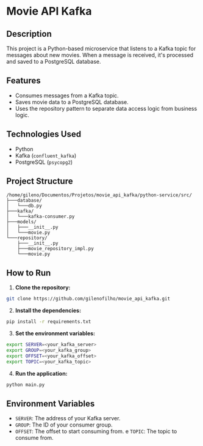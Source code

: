 # Movie API Kafka

## Description

This project is a Python-based microservice that listens to a Kafka topic for messages about new movies. When a message is received, it's processed and saved to a PostgreSQL database.

## Features

- Consumes messages from a Kafka topic.
- Saves movie data to a PostgreSQL database.
- Uses the repository pattern to separate data access logic from business logic.

## Technologies Used

- Python
- Kafka (`confluent_kafka`)
- PostgreSQL (`psycopg2`)

## Project Structure

```
/home/gileno/Documentos/Projetos/movie_api_kafka/python-service/src/
├───database/
│   └───db.py
├───kafka/
│   └───kafka-consumer.py
├───models/
│   ├───__init__.py
│   └───movie.py
└───repository/
    ├───__init__.py
    ├───movie_repository_impl.py
    └───movie.py
```

## How to Run

1. **Clone the repository:**

```bash
git clone https://github.com/gilenofilho/movie_api_kafka.git
```

2. **Install the dependencies:**

```bash
pip install -r requirements.txt
```

3. **Set the environment variables:**

```bash
export SERVER=<your_kafka_server>
export GROUP=<your_kafka_group>
export OFFSET=<your_kafka_offset>
export TOPIC=<your_kafka_topic>
```

4. **Run the application:**

```bash
python main.py
```

## Environment Variables

- `SERVER`: The address of your Kafka server.
- `GROUP`: The ID of your consumer group.
- `OFFSET`: The offset to start consuming from.
e `TOPIC`: The topic to consume from.
